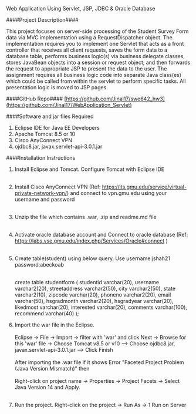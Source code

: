 Web Application Using Servlet, JSP, JDBC & Oracle Database



####Project Description####

This project focuses on server-side processing of the Student Survey Form data via MVC
implementation using a RequestDispatcher object. The implementation requires you to
implement one Servlet that acts as a front controller that receives all client requests, saves the
form data to a database table, performs business logic(s) via business delegate classes, stores
JavaBean objects into a session or request object, and then forwards the request to appropriate
JSP to present the data to the user. The assignment requires all business logic code into separate
Java class(es) which could be called from within the servlet to perform specific tasks. All
presentation logic is moved to JSP pages. 

####GitHub Repo####
[https://github.com/Jinal17/swe642_hw3](https://github.com/Jinal17/WebApplication_Servlet)

####Software and jar files Required

1. Eclipse IDE for Java EE Developers <br/>
2. Apache Tomcat 8.5 or 10 <br/>
3. Cisco AnyConnect VPN <br/>
4. ojdbc8.jar, javax.servlet-api-3.0.1.jar <br/>


####Installation Instructions
1. Install Eclipse and Tomcat. Configure Tomcat with Eclipse IDE<br/><br/>
2. Install Cisco AnyConnect VPN (Ref: https://its.gmu.edu/service/virtual-private-network-vpn/) and connect to vpn.gmu.edu using your username and password<br/><br/>
3. Unzip the file which contains .war, .zip and readme.md file<br/><br/>
4. Activate oracle database account and Connect to oracle database (Ref: https://labs.vse.gmu.edu/index.php/Services/Oracle#connect )<br/><br/>
5. Create table(student) using below query. Use username:jshah21 password:abeckoab <br/><br/>

	create table studentform (
	studentid varchar(20),
	username varchar2(20), 
	streetaddress varchar2(50),
	city varchar2(50),
	state varchar2(10),
	zipcode varchar(20),
	phoneno varchar2(20),
	email varchar(50),
	hsgradmonth varchar2(20),
	hsgradyear varchar(20),
	likedmost varchar(20),
	interested varchar(20),
	comments varchar(100),
	recommend varchar(40)
	);

6. Import the war file in the Eclipse. <br/><br/>
	Eclipse -> File -> Import -> filter with 'war' and 
	click Next -> Browse for this 'war' file -> Choose Tomcat v8.5 or v10 --> Choose ojdbc8.jar, javax.servlet-api-3.0.1.jar --> Click Finish <br/><br/>
	After importing the .war file if it shows Error "Faceted Project Problem (Java Version 			Mismatch)" then <br/><br/>
	Right-click on project name -> Properties -> Project Facets -> Select Java Version 14 and 		Apply.<br/><br/>
7. Run the project. Right-click on the project -> Run As -> 1 Run on Server<br/><br/>
